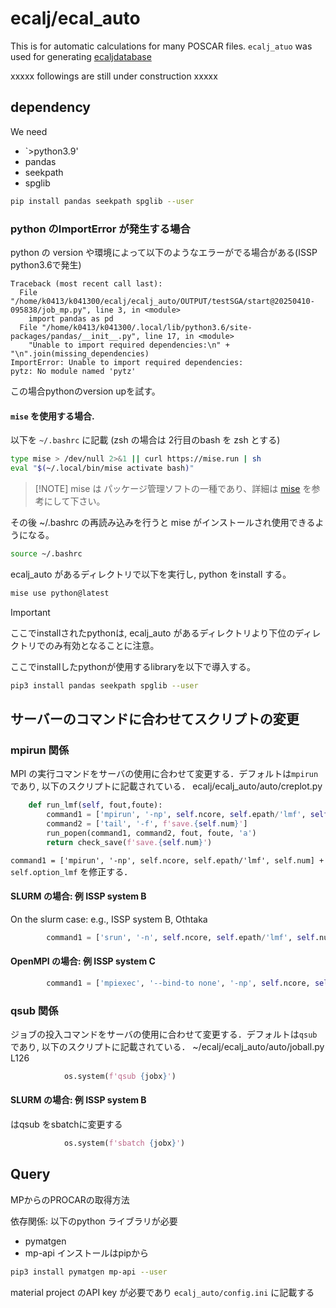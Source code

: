 # ecalj/ecal_auto

This is for automatic calculations for many POSCAR files.
`ecalj_atuo` was used for generating [ecaljdatabase](https://github.com/tkotani/DOSnpSupplement/blob/main/bandpng.md#band-structure--total-dos)


xxxxx followings are still under construction xxxxx

## dependency
We need 
 - `>python3.9'
 - pandas
 - seekpath
 - spglib

```bash
pip install pandas seekpath spglib --user
```


### python のImportError が発生する場合

python の version や環境によって以下のようなエラーがでる場合がある(ISSP python3.6で発生)
```text OUTPUT/testSGA/start@xxxxxxx/job0.out
Traceback (most recent call last):
  File "/home/k0413/k041300/ecalj/ecalj_auto/OUTPUT/testSGA/start@20250410-095838/job_mp.py", line 3, in <module>
    import pandas as pd
  File "/home/k0413/k041300/.local/lib/python3.6/site-packages/pandas/__init__.py", line 17, in <module>
    "Unable to import required dependencies:\n" + "\n".join(missing_dependencies)
ImportError: Unable to import required dependencies:
pytz: No module named 'pytz'
```
この場合pythonのversion upを試す。
#### `mise` を使用する場合. 
以下を `~/.bashrc` に記載 (zsh の場合は 2行目のbash を zsh とする)
```bash
type mise > /dev/null 2>&1 || curl https://mise.run | sh
eval "$(~/.local/bin/mise activate bash)"
```
>  [!NOTE]
> mise は パッケージ管理ソフトの一種であり、詳細は [mise](https://mise.jdx.dev/) を参考にして下さい。

その後 ~/.bashrc  の再読み込みを行うと mise がインストールされ使用できるようになる。
```bash
source ~/.bashrc
```

ecalj_auto があるディレクトリで以下を実行し, python をinstall する。
```bash 
mise use python@latest
```
> [!IMPORTANT]
> ここでinstallされたpythonは, ecalj_auto があるディレクトリより下位のディレクトリでのみ有効となることに注意。

ここでinstallしたpythonが使用するlibraryを以下で導入する。
```bash
pip3 install pandas seekpath spglib --user
```

## サーバーのコマンドに合わせてスクリプトの変更

### mpirun 関係
MPI の実行コマンドをサーバの使用に合わせて変更する．デフォルトは`mpirun` であり, 以下のスクリプトに記載されている．
ecalj/ecalj_auto/auto/creplot.py
```python
    def run_lmf(self, fout,foute):
        command1 = ['mpirun', '-np', self.ncore, self.epath/'lmf', self.num] + self.option_lmf
        command2 = ['tail', '-f', f'save.{self.num}']
        run_popen(command1, command2, fout, foute, 'a')
        return check_save(f'save.{self.num}')
```
`command1 = ['mpirun', '-np', self.ncore, self.epath/'lmf', self.num] + self.option_lmf` を修正する．
#### SLURM の場合: 例 ISSP system B

On the slurm case: e.g., ISSP system B, Othtaka
```python
        command1 = ['srun', '-n', self.ncore, self.epath/'lmf', self.num] + self.option_lmf
```

#### OpenMPI の場合: 例 ISSP system C
```python
        command1 = ['mpiexec', '--bind-to none', '-np', self.ncore, self.epath/'lmf', self.num] + self.option_lmf
```

### qsub 関係
ジョブの投入コマンドをサーバの使用に合わせて変更する．デフォルトは`qsub` であり, 以下のスクリプトに記載されている．
~/ecalj/ecalj_auto/auto/joball.py L126

```python ~/ecalj/ecalj_auto/auto/joball.py L126
            os.system(f'qsub {jobx}')
```
#### SLURM の場合: 例 ISSP system B
はqsub をsbatchに変更する
```python
            os.system(f'sbatch {jobx}')
```

## Query

MPからのPROCARの取得方法

依存関係: 以下のpython ライブラリが必要
- pymatgen
- mp-api
インストールはpipから
```bash
pip3 install pymatgen mp-api --user
```
material project のAPI key が必要であり `ecalj_auto/config.ini` に記載する
